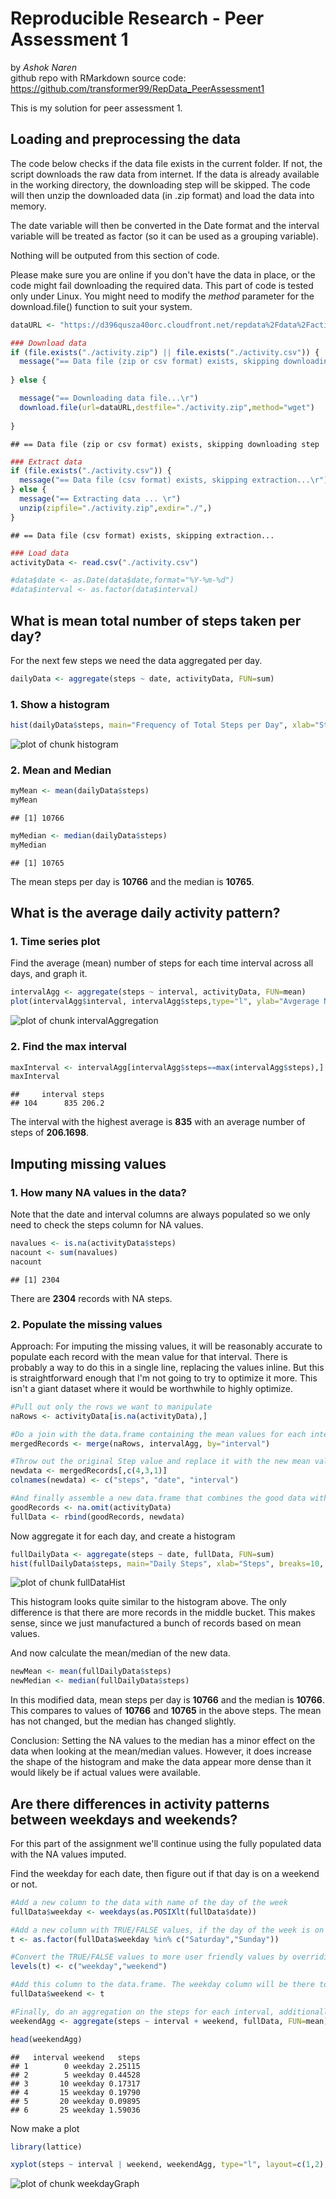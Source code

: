 Reproducible Research - Peer Assessment 1
========================================================
by *Ashok Naren*  
github repo with RMarkdown source code:
https://github.com/transformer99/RepData_PeerAssessment1  


This is my solution for peer assessment 1.


## Loading and preprocessing the data

The code below checks if the data file exists in the current folder. If not, the script downloads the raw data from internet. If the data is already available in the working directory, the downloading step will be skipped. The code will then unzip the downloaded data (in .zip format) and load the data into memory.

The date variable will then be converted in the Date format and the interval variable will be treated as factor (so it can be used as a grouping variable).

Nothing will be outputed from this section of code. 

Please make sure you are online if you don't have the data in place, or the code might fail downloading the required data. This part of code is tested only under Linux. You might need to modify the *method* parameter for the download.file() function to suit your system.


```r
dataURL <- "https://d396qusza40orc.cloudfront.net/repdata%2Fdata%2Factivity.zip"

### Download data
if (file.exists("./activity.zip") || file.exists("./activity.csv")) {
  message("== Data file (zip or csv format) exists, skipping downloading step \r")
  
} else {

  message("== Downloading data file...\r")
  download.file(url=dataURL,destfile="./activity.zip",method="wget")
  
}
```

```
## == Data file (zip or csv format) exists, skipping downloading step 
```

```r
### Extract data
if (file.exists("./activity.csv")) {
  message("== Data file (csv format) exists, skipping extraction...\r")
} else {
  message("== Extracting data ... \r")
  unzip(zipfile="./activity.zip",exdir="./",)  
}
```

```
## == Data file (csv format) exists, skipping extraction...
```

```r
### Load data
activityData <- read.csv("./activity.csv")

#data$date <- as.Date(data$date,format="%Y-%m-%d")
#data$interval <- as.factor(data$interval)
```


## What is mean total number of steps taken per day?
For the next few steps we need the data aggregated per day.

```r
dailyData <- aggregate(steps ~ date, activityData, FUN=sum)
```

### 1. Show a histogram

```r
hist(dailyData$steps, main="Frequency of Total Steps per Day", xlab="Steps", breaks=10, col="red")
```

![plot of chunk histogram](figure/histogram.png) 


### 2. Mean and Median

```r
myMean <- mean(dailyData$steps)
myMean
```

```
## [1] 10766
```

```r
myMedian <- median(dailyData$steps)
myMedian
```

```
## [1] 10765
```

The mean steps per day is **10766** and the median is **10765**.


## What is the average daily activity pattern?

### 1. Time series plot
Find the average (mean) number of steps for each time interval across all days, and graph it.

```r
intervalAgg <- aggregate(steps ~ interval, activityData, FUN=mean)
plot(intervalAgg$interval, intervalAgg$steps,type="l", ylab="Avgerage Number of Steps", xlab="Interval")
```

![plot of chunk intervalAggregation](figure/intervalAggregation.png) 

### 2. Find the max interval

```r
maxInterval <- intervalAgg[intervalAgg$steps==max(intervalAgg$steps),]
maxInterval
```

```
##     interval steps
## 104      835 206.2
```

The interval with the highest average is **835** with an average number of steps of **206.1698**.

## Imputing missing values


### 1. How many NA values in the data?

Note that the date and interval columns are always populated so we only need to check the steps column for NA values.

```r
navalues <- is.na(activityData$steps)
nacount <- sum(navalues)
nacount
```

```
## [1] 2304
```
There are **2304** records with NA steps.

### 2. Populate the missing values

Approach:  For imputing the missing values, it will be reasonably accurate to populate each record with the mean value for that interval.  There is probably a way to do this in a single line, replacing the values inline.  But this is straightforward enough that I'm not going to try to optimize it more.  This isn't a giant dataset where it would be worthwhile to highly optimize.




```r
#Pull out only the rows we want to manipulate
naRows <- activityData[is.na(activityData),]

#Do a join with the data.frame containing the mean values for each interval
mergedRecords <- merge(naRows, intervalAgg, by="interval")

#Throw out the original Step value and replace it with the new mean value in column 4
newdata <- mergedRecords[,c(4,3,1)]
colnames(newdata) <- c("steps", "date", "interval")

#And finally assemble a new data.frame that combines the good data with this new modified data.
goodRecords <- na.omit(activityData)
fullData <- rbind(goodRecords, newdata)
```

Now aggregate it for each day, and create a histogram


```r
fullDailyData <- aggregate(steps ~ date, fullData, FUN=sum)
hist(fullDailyData$steps, main="Daily Steps", xlab="Steps", breaks=10, col="red")
```

![plot of chunk fullDataHist](figure/fullDataHist.png) 

This histogram looks quite similar to the histogram above.  The only difference is that there are more records in the middle bucket.  This makes sense, since we just manufactured a bunch of records based on mean values.


And now calculate the mean/median of the new data.

```r
newMean <- mean(fullDailyData$steps)
newMedian <- median(fullDailyData$steps)
```

In this modified data, mean steps per day is **10766** and the median is **10766**.  This compares to values of **10766** and **10765** in the above steps.  The mean has not changed, but the median has changed slightly.

Conclusion: Setting the NA values to the median has a minor effect on the data when looking at the mean/median values. However, it does increase the shape of the histogram and make the data appear more dense than it would likely be if actual values were available.

## Are there differences in activity patterns between weekdays and weekends?

For this part of the assignment we'll continue using the fully populated data with the NA values imputed.

Find the weekday for each date, then figure out if that day is on a weekend or not. 

```r
#Add a new column to the data with name of the day of the week
fullData$weekday <- weekdays(as.POSIXlt(fullData$date))

#Add a new column with TRUE/FALSE values, if the day of the week is on a weekend then TRUE
t <- as.factor(fullData$weekday %in% c("Saturday","Sunday"))

#Convert the TRUE/FALSE values to more user friendly values by overriding the label names in the factor
levels(t) <- c("weekday","weekend")

#Add this column to the data.frame. The weekday column will be there too, but that isn't a big deal. There isn't any requirement to remove it.
fullData$weekend <- t

#Finally, do an aggregation on the steps for each interval, additionally segmented by the new weekend column
weekendAgg <- aggregate(steps ~ interval + weekend, fullData, FUN=mean)

head(weekendAgg)
```

```
##   interval weekend   steps
## 1        0 weekday 2.25115
## 2        5 weekday 0.44528
## 3       10 weekday 0.17317
## 4       15 weekday 0.19790
## 5       20 weekday 0.09895
## 6       25 weekday 1.59036
```




Now make a plot

```r
library(lattice)

xyplot(steps ~ interval | weekend, weekendAgg, type="l", layout=c(1,2), xlab="Interval", ylab="Number of steps")
```

![plot of chunk weekdayGraph](figure/weekdayGraph.png) 
